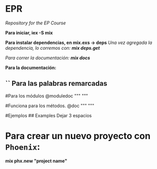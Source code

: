 # EPR

*Repository for the EP Course*

**Para iniciar, iex -S mix**

**Para instalar dependencias, en mix.exs -> deps**
*Una vez agregada la dependencia, lo corremos con: **mix deps.get***

*Para correr la documentación: **mix docs***

**Para la documentación:**

## `` Para las palabras remarcadas
#Para los módulos
@moduledoc """
"""

#Funciona para los métodos.
@doc """
"""

#Ejemplos
    ## Examples
        Dejar 3 espacios

# Para crear un nuevo proyecto con `Phoenix`:
**mix phx.new "project name"**